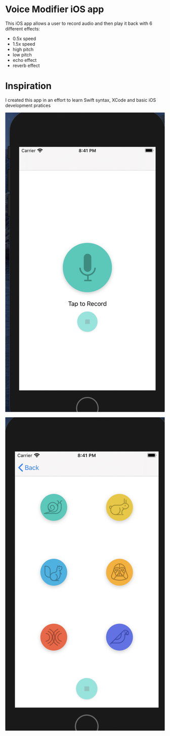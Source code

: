# Voice Modifier iOS app

This iOS app allows a user to record audio and then play it back with 6 different effects:
- 0.5x speed
- 1.5x speed
- high pitch
- low pitch
- echo effect
- reverb effect

# Inspiration

I created this app in an effort to learn Swift syntax, XCode and basic iOS development pratices


![record screen](https://github.com/RyanFriedman36/Voice-Modifier/blob/master/record%20screen.png)

![effects screen](https://github.com/RyanFriedman36/Voice-Modifier/blob/master/effects%20screen.png)

